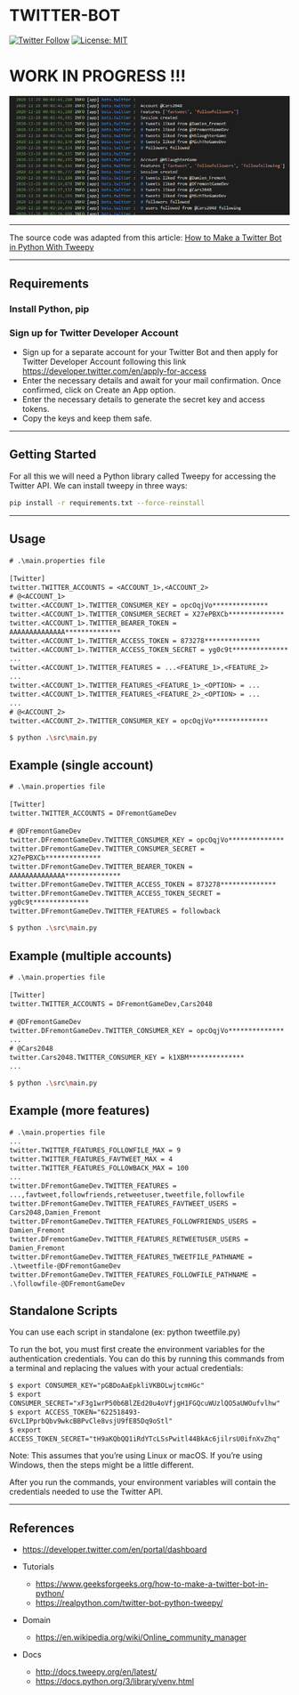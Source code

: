 # TWITTER-BOT

[![Twitter Follow](https://img.shields.io/twitter/follow/Damien_Fremont?style=social)](https://twitter.com/Damien_Fremont)
[![License: MIT](https://img.shields.io/badge/License-MIT-yellow.svg)](https://opensource.org/licenses/MIT)


WORK IN PROGRESS !!!
================

![alt text](docs/screenshot-1.png)

---

The source code was adapted from this article: [How to Make a Twitter Bot in Python With Tweepy](https://realpython.com/twitter-bot-python-tweepy/)

---

## Requirements

### Install Python, pip

### Sign up for Twitter Developer Account

- Sign up for a separate account for your Twitter Bot and then apply for Twitter Developer Account following this link https://developer.twitter.com/en/apply-for-access 
- Enter the necessary details and await for your mail confirmation. Once confirmed, click on Create an App option.
- Enter the necessary details to generate the secret key and access tokens.
- Copy the keys and keep them safe.

---

## Getting Started

For all this we will need a Python library called Tweepy for accessing the Twitter API. We can install tweepy in three ways:

```bash
pip install -r requirements.txt --force-reinstall
```

---

## Usage

```properties
# .\main.properties file

[Twitter]
twitter.TWITTER_ACCOUNTS = <ACCOUNT_1>,<ACCOUNT_2>
# @<ACCOUNT_1>
twitter.<ACCOUNT_1>.TWITTER_CONSUMER_KEY = opcOqjVo**************
twitter.<ACCOUNT_1>.TWITTER_CONSUMER_SECRET = X27ePBXCb**************
twitter.<ACCOUNT_1>.TWITTER_BEARER_TOKEN = AAAAAAAAAAAAAA**************
twitter.<ACCOUNT_1>.TWITTER_ACCESS_TOKEN = 873278**************
twitter.<ACCOUNT_1>.TWITTER_ACCESS_TOKEN_SECRET = yg0c9t**************
...
twitter.<ACCOUNT_1>.TWITTER_FEATURES = ...<FEATURE_1>,<FEATURE_2>
...
twitter.<ACCOUNT_1>.TWITTER_FEATURES_<FEATURE_1>_<OPTION> = ...
twitter.<ACCOUNT_1>.TWITTER_FEATURES_<FEATURE_2>_<OPTION> = ...
...
# @<ACCOUNT_2>
twitter.<ACCOUNT_2>.TWITTER_CONSUMER_KEY = opcOqjVo**************
```

```bash
$ python .\src\main.py
```

## Example (single account)

```properties
# .\main.properties file

[Twitter]
twitter.TWITTER_ACCOUNTS = DFremontGameDev

# @DFremontGameDev
twitter.DFremontGameDev.TWITTER_CONSUMER_KEY = opcOqjVo**************
twitter.DFremontGameDev.TWITTER_CONSUMER_SECRET = X27ePBXCb**************
twitter.DFremontGameDev.TWITTER_BEARER_TOKEN = AAAAAAAAAAAAAA**************
twitter.DFremontGameDev.TWITTER_ACCESS_TOKEN = 873278**************
twitter.DFremontGameDev.TWITTER_ACCESS_TOKEN_SECRET = yg0c9t**************
twitter.DFremontGameDev.TWITTER_FEATURES = followback
```

```bash
$ python .\src\main.py
```

## Example (multiple accounts)

```properties
# .\main.properties file

[Twitter]
twitter.TWITTER_ACCOUNTS = DFremontGameDev,Cars2048

# @DFremontGameDev
twitter.DFremontGameDev.TWITTER_CONSUMER_KEY = opcOqjVo**************
...
# @Cars2048
twitter.Cars2048.TWITTER_CONSUMER_KEY = k1XBM**************
...
```

```bash
$ python .\src\main.py
```

## Example (more features)

```properties
# .\main.properties file
...
twitter.TWITTER_FEATURES_FOLLOWFILE_MAX = 9
twitter.TWITTER_FEATURES_FAVTWEET_MAX = 4
twitter.TWITTER_FEATURES_FOLLOWBACK_MAX = 100
...
twitter.DFremontGameDev.TWITTER_FEATURES = ...,favtweet,followfriends,retweetuser,tweetfile,followfile
twitter.DFremontGameDev.TWITTER_FEATURES_FAVTWEET_USERS = Cars2048,Damien_Fremont
twitter.DFremontGameDev.TWITTER_FEATURES_FOLLOWFRIENDS_USERS = Damien_Fremont
twitter.DFremontGameDev.TWITTER_FEATURES_RETWEETUSER_USERS = Damien_Fremont
twitter.DFremontGameDev.TWITTER_FEATURES_TWEETFILE_PATHNAME = .\tweetfile-@DFremontGameDev
twitter.DFremontGameDev.TWITTER_FEATURES_FOLLOWFILE_PATHNAME = .\followfile-@DFremontGameDev

```

## Standalone Scripts

You can use each script in standalone (ex: python tweetfile.py)

To run the bot, you must first create the environment variables for the authentication credentials. You can do this by running this commands from a terminal and replacing the values with your actual credentials:

```
$ export CONSUMER_KEY="pGBDoAaEpkliVKBOLwjtcmHGc"
$ export CONSUMER_SECRET="xF3g1wrP50b6BlZEd20u4oVfjgH1FGQcuWUzlQO5aUWOufvlhw"
$ export ACCESS_TOKEN="622518493-6VcLIPprbQbv9wkcBBPvCle8vsjU9fE85Dq9oStl"
$ export ACCESS_TOKEN_SECRET="tH9aKQbQQ1iRdYTcLSsPwitl44BkAc6jilrsU0ifnXvZhq"
```

Note: This assumes that you’re using Linux or macOS. If you’re using Windows, then the steps might be a little different.

After you run the commands, your environment variables will contain the credentials needed to use the Twitter API.

---

## References

- https://developer.twitter.com/en/portal/dashboard

- Tutorials
  - https://www.geeksforgeeks.org/how-to-make-a-twitter-bot-in-python/
  - https://realpython.com/twitter-bot-python-tweepy/
- Domain
  - https://en.wikipedia.org/wiki/Online_community_manager
- Docs
  - http://docs.tweepy.org/en/latest/
  - https://docs.python.org/3/library/venv.html